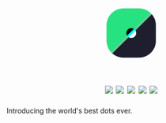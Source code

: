 <h1 align="center"><img src="logo.svg" width=100></h1>
<h1 align="center"><img src="https://img.shields.io/badge/LUA-blue?style=for-the-badge&logo=lua">    <img src="https://img.shields.io/badge/OPEN%20SOURCE-purple?style=for-the-badge&logo=git">    <img src="https://img.shields.io/github/stars/oreo-zip/dotfiles?color=yellow&label=STARS&logo=Github&style=for-the-badge">    <img src="https://img.shields.io/badge/AWESOME%20WM-gray?style=for-the-badge&logo=awesomewm">    <img src="https://img.shields.io/badge/ARCHLINUX-blue?style=for-the-badge&logo=archlinux"></h1>

Introducing the world's best dots ever.
